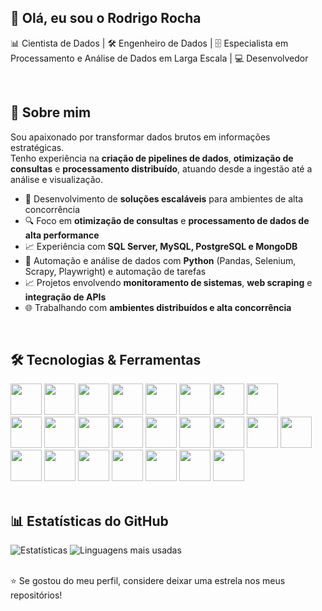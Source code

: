 ## 👋 Olá, eu sou o Rodrigo Rocha

📊 Cientista de Dados | 🛠 Engenheiro de Dados | 🗄️ Especialista em Processamento e Análise de Dados em Larga Escala | 💻 Desenvolvedor 

<br>

## 🚀 Sobre mim

Sou apaixonado por transformar dados brutos em informações estratégicas.  
Tenho experiência na **criação de pipelines de dados**, **otimização de consultas** e **processamento distribuído**, atuando desde a ingestão até a análise e visualização.
- 🧩 Desenvolvimento de **soluções escaláveis** para ambientes de alta concorrência
- 🔍 Foco em **otimização de consultas** e **processamento de dados de alta performance**
- 📈 Experiência com **SQL Server, MySQL, PostgreSQL e MongoDB**  
- 🐍 Automação e análise de dados com **Python** (Pandas, Selenium, Scrapy, Playwright) e automação de tarefas 
- 📈 Projetos envolvendo **monitoramento de sistemas**, **web scraping** e **integração de APIs**
- 🌐 Trabalhando com **ambientes distribuídos e alta concorrência**

<br>

## 🛠️ Tecnologias & Ferramentas
<div>
  <img src="https://cdn.jsdelivr.net/gh/devicons/devicon@latest/icons/visualstudio/visualstudio-original.svg" width="50"/>
  <img src="https://cdn.jsdelivr.net/gh/devicons/devicon@latest/icons/xcode/xcode-original.svg" width="50"/>
  <img src="https://cdn.jsdelivr.net/gh/devicons/devicon@latest/icons/androidstudio/androidstudio-original.svg" width="50"/>
  <img src="https://cdn.jsdelivr.net/gh/devicons/devicon@latest/icons/cplusplus/cplusplus-original.svg" width="50"/>
  <img src="https://cdn.jsdelivr.net/gh/devicons/devicon@latest/icons/csharp/csharp-original.svg" width="50"/>
  <img src="https://cdn.jsdelivr.net/gh/devicons/devicon@latest/icons/delphi/delphi-original.svg" width="50"/>
  <img src="https://cdn.jsdelivr.net/gh/devicons/devicon@latest/icons/powershell/powershell-original.svg" width="50"/>
  <img src="https://cdn.jsdelivr.net/gh/devicons/devicon@latest/icons/swift/swift-original.svg" width="50"/>
</div>
<div>
  <img src="https://cdn.jsdelivr.net/gh/devicons/devicon@latest/icons/python/python-original.svg" width="50"/>   
  <img src="https://cdn.jsdelivr.net/gh/devicons/devicon@latest/icons/java/java-original.svg" width="50"/>  
  <img src="https://cdn.jsdelivr.net/gh/devicons/devicon@latest/icons/javascript/javascript-original.svg"  width="50"/>  
  <img src="https://cdn.jsdelivr.net/gh/devicons/devicon@latest/icons/angularjs/angularjs-original.svg"  width="50"/>   
  <img src="https://cdn.jsdelivr.net/gh/devicons/devicon@latest/icons/html5/html5-original.svg"  width="50" />  
  <img src="https://cdn.jsdelivr.net/gh/devicons/devicon@latest/icons/css3/css3-original.svg" width="50" />  
  <img src="https://cdn.jsdelivr.net/gh/devicons/devicon@latest/icons/php/php-original.svg" width="50"/>  
  <img src="https://cdn.jsdelivr.net/gh/devicons/devicon@latest/icons/bootstrap/bootstrap-original.svg" width="50"/>   
  <img src="https://cdn.jsdelivr.net/gh/devicons/devicon@latest/icons/json/json-original.svg" width="50"/>
</div>
<div>
  <img src="https://cdn.jsdelivr.net/gh/devicons/devicon@latest/icons/microsoftsqlserver/microsoftsqlserver-original.svg" width="50"/>
  <img src="https://cdn.jsdelivr.net/gh/devicons/devicon@latest/icons/mysql/mysql-original.svg" width="50"/>
  <img src="https://cdn.jsdelivr.net/gh/devicons/devicon@latest/icons/postgresql/postgresql-original.svg" width="50"/>
  <img src="https://cdn.jsdelivr.net/gh/devicons/devicon@latest/icons/sqlite/sqlite-original.svg" width="50"/>
  <img src="https://cdn.jsdelivr.net/gh/devicons/devicon@latest/icons/apache/apache-original.svg" width="50"/>  
  <img src="https://cdn.jsdelivr.net/gh/devicons/devicon@latest/icons/docker/docker-original.svg" width="50"/>   
  <img src="https://cdn.jsdelivr.net/gh/devicons/devicon@latest/icons/nginx/nginx-original.svg" width="50"/>
</div>

<br>

## 📊 Estatísticas do GitHub
![Estatísticas](https://github-readme-stats.vercel.app/api?username=RodrigoRoccha-RR&show_icons=true)
![Linguagens mais usadas](https://github-readme-stats.vercel.app/api/top-langs/?username=RodrigoRoccha-RR&layout=compact)

<br>
<!--
## 📫 Contato
- ✉️ **Email:** seuemail@exemplo.com
- 💼 **LinkedIn:** [linkedin.com/in/seuusuario](https://linkedin.com/in/seuusuario)
- 🌐 **Portfólio:** [seusite.com](https://seusite.com)

<br>
-->
⭐ Se gostou do meu perfil, considere deixar uma estrela nos meus repositórios!

